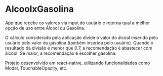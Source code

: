 # AlcoolxGasolina
App que recebe os valores via input do usuário e retorna qual a melhor opção de uso entre Álcool ou Gasolina.

O cálculo considerado pela aplicação divide o valor do álcool inserido pelo usuário pelo valor da gasolina (também inserida pelo usuário).
Quando o resultado da divisão é menor que 0.7, a recomendação é abastecer com álcool. Se maior, a recomendação é escolher gasolina.

Projeto desenvolvido em react-native, utilizando funcionalidades como Modal, TouchableOpacity, etc.
